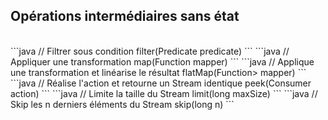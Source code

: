 ## Opérations intermédiaires sans état
<br>
```java
// Filtrer sous condition
filter(Predicate<? super T> predicate) 
```
```java
// Appliquer une transformation
map(Function<? super T,? extends R> mapper) 
```
```java
// Applique une transformation et linéarise le résultat
flatMap(Function<? super T,? extends Stream<? extends R>> mapper) 
```
```java
// Réalise l'action et retourne un Stream identique
peek(Consumer<? super T> action) 
```
```java
// Limite la taille du Stream
limit(long maxSize) 
```
```java
// Skip les n derniers éléments du Stream
skip(long n) 
```
<br>